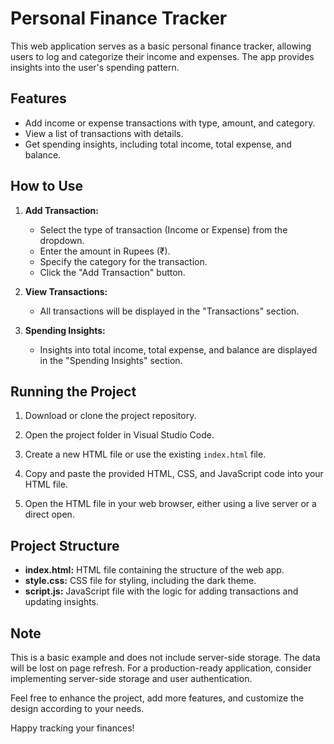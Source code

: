 # Personal Finance Tracker

This web application serves as a basic personal finance tracker, allowing users to log and categorize their income and expenses. The app provides insights into the user's spending pattern.

## Features

- Add income or expense transactions with type, amount, and category.
- View a list of transactions with details.
- Get spending insights, including total income, total expense, and balance.

## How to Use

1. **Add Transaction:**
   - Select the type of transaction (Income or Expense) from the dropdown.
   - Enter the amount in Rupees (₹).
   - Specify the category for the transaction.
   - Click the "Add Transaction" button.

2. **View Transactions:**
   - All transactions will be displayed in the "Transactions" section.

3. **Spending Insights:**
   - Insights into total income, total expense, and balance are displayed in the "Spending Insights" section.

## Running the Project

1. Download or clone the project repository.

2. Open the project folder in Visual Studio Code.

3. Create a new HTML file or use the existing `index.html` file.

4. Copy and paste the provided HTML, CSS, and JavaScript code into your HTML file.

5. Open the HTML file in your web browser, either using a live server or a direct open.

## Project Structure

- **index.html:** HTML file containing the structure of the web app.
- **style.css:** CSS file for styling, including the dark theme.
- **script.js:** JavaScript file with the logic for adding transactions and updating insights.

## Note

This is a basic example and does not include server-side storage. The data will be lost on page refresh. For a production-ready application, consider implementing server-side storage and user authentication.

Feel free to enhance the project, add more features, and customize the design according to your needs.

Happy tracking your finances!
